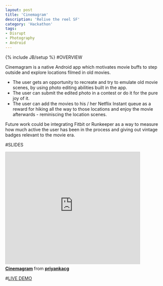 ```yaml
---
layout: post
title: 'Cinemagram'
description: 'Relive the reel SF'
category: 'Hackathon'
tags:
- Disrupt
- Photography
- Android
---
```

{% include JB/setup %}
#OVERVIEW

Cinemagram is a native Android app which motivates movie buffs to step outside and explore locations filmed in old movies.

* The user gets an opportunity to recreate and try to emulate old movie scenes, by using photo editing abilities built in the app.
* The user can submit the edited photo in a contest or do it for the pure joy of it.
* The user can add the movies to his / her Netflix Instant queue as a reward for hiking all the way to those locations and enjoy the movie afterwards - reminiscing the location scenes.

Future work could be integrating Fitbit or Runkeeper as a way to measure how much active the user has been in the process and giving out vintage badges relevant to the movie era.

#SLIDES

<iframe src="http://www.slideshare.net/slideshow/embed_code/25999829" width="425" height="355" frameborder="0" marginwidth="0" marginheight="0" scrolling="no" style="border:1px solid #CCC;border-width:1px 1px 0;margin-bottom:5px" allowfullscreen="1"> </iframe> 
<div style="margin-bottom:5px"> <strong> <a href="https://www.slideshare.net/priyankacg/cinemagram" title="Cinemagram" target="_blank">Cinemagram</a> </strong> from <strong><a href="http://www.slideshare.net/priyankacg" target="_blank">priyankacg</a></strong> </div>

#[LIVE DEMO](https://techcrunch.com/video/cinemagram-demo-at-hackathon-sf-2013/517925792/)


